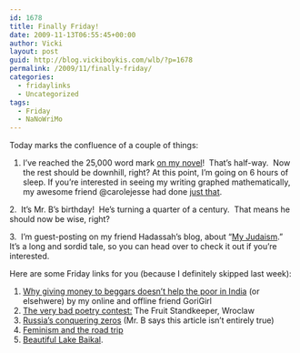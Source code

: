 ```yaml
---
id: 1678
title: Finally Friday!
date: 2009-11-13T06:55:45+00:00
author: Vicki
layout: post
guid: http://blog.vickiboykis.com/wlb/?p=1678
permalink: /2009/11/finally-friday/
categories:
  - fridaylinks
  - Uncategorized
tags:
  - Friday
  - NaNoWriMo
---
```

Today marks the confluence of a couple of things:

1. I&#8217;ve reached the 25,000 word mark [on my novel](http://blog.vickiboykis.com/wlb/?s=nanowrimo)!  That&#8217;s half-way.  Now the rest should be downhill, right? At this point, I&#8217;m going on 6 hours of sleep. If you&#8217;re interested in seeing my writing graphed mathematically, my awesome friend @carolejesse had done [just that](http://twitpic.com/p8ex9).

2.  It&#8217;s Mr. B&#8217;s birthday!  He&#8217;s turning a quarter of a century.  That means he should now be wise, right?

3.  I&#8217;m guest-posting on my friend Hadassah&#8217;s blog, about &#8220;[My Judaism](http://hadassahsabo.wordpress.com/2009/11/13/my-judaism-4/).&#8221;  It&#8217;s a long and sordid tale, so you can head over to check it out if you&#8217;re interested.

Here are some Friday links for you (because I definitely skipped last week):

  1. [Why giving money to beggars doesn&#8217;t help the poor in India](http://gorigirl.com/begging-in-india-and-how-to-actually-help-the-poor) (or elsehwere) by my online and offline friend GoriGirl
  2. [The very bad poetry contest:](http://therumpus.net/2009/10/steve-almond%E2%80%99s-bad-poetry-corner-6-the-fruit-standkeeper-wroclaw/) The Fruit Standkeeper, Wroclaw
  3. [Russia&#8217;s conquering zeros](http://online.wsj.com/article/SB10001424052748703740004574513870490836470.html) (Mr. B says this article isn&#8217;t entirely true)
  4. [Feminism and the road trip](http://www.elle.com/Pop-Culture/Movies-TV-Music-Books/Book-Release-Girldrive)
  5. [Beautiful Lake Baikal](http://www.justinprime.com/greattrainride/lake-baikal/).